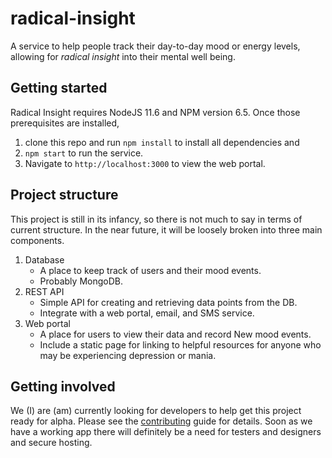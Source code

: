 # radical-insight
A service to help people track their day-to-day mood or energy levels, allowing for _radical insight_ into their mental well being. 

## Getting started
Radical Insight requires NodeJS 11.6 and NPM version 6.5. Once those prerequisites are installed,
1. clone this repo and run `npm install` to install all dependencies and
1. `npm start` to run the service. 
1. Navigate to `http://localhost:3000` to view the web portal.

## Project structure 
This project is still in its infancy, so there is not much to say in terms of current structure. In the near future, it will be loosely broken into three main components. 
1. Database
    - A place to keep track of users and their mood events. 
    - Probably MongoDB. 
1. REST API
    - Simple API for creating and retrieving data points from the DB.
    - Integrate with a web portal, email, and SMS service. 
1. Web portal
    - A place for users to view their data and record New mood events. 
    - Include a static page for linking to helpful resources for anyone who may be experiencing depression or mania.

## Getting involved 
We (I) are (am) currently looking for developers to help get this project ready for alpha. Please see the [contributing](https://github.com/kymbert/radical-insight/blob/master/CONTRIBUTING.md) guide for details. Soon as we have a working app there will definitely be a need for testers and designers and secure hosting.